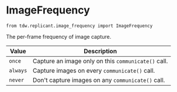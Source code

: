 # ImageFrequency

`from tdw.replicant.image_frequency import ImageFrequency`

The per-frame frequency of image capture.

| Value | Description |
| --- | --- |
| `once` | Capture an image only on this `communicate()` call. |
| `always` | Capture images on every `communicate()` call. |
| `never` | Don't capture images on any `communicate()` call. |